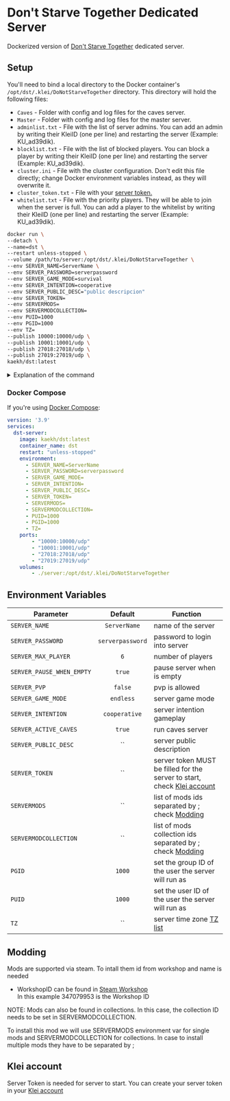 # Don't Starve Together Dedicated Server

Dockerized version of [Don't Starve Together](https://store.steampowered.com/app/322330/Dont_Starve_Together/) dedicated server.

## Setup

You'll need to bind a local directory to the Docker container's `/opt/dst/.klei/DoNotStarveTogether` directory. This directory will hold the following files:

-   `Caves` - Folder with config and log files for the caves server.
-   `Master` - Folder with config and log files for the master server.
-   `adminlist.txt` - File with the list of server admins. You can add an admin by writing their KleiID (one per line) and restarting the server (Example: KU_ad39dik).
-   `blocklist.txt` - File with the list of blocked players. You can block a player by writing their KleiID (one per line) and restarting the server (Example: KU_ad39dik).
-   `cluster.ini` - File with the cluster configuration. Don't edit this file directly; change Docker environment variables instead, as they will overwrite it.
-   `cluster_token.txt` - File with your [server token.](https://github.com/Kaekh/dst-server/tree/main?tab=readme-ov-file#klei-account)
-   `whitelist.txt` - File with the priority players. They will be able to join when the server is full. You can add a player to the whitelist by writing their KleiID (one per line) and restarting the server (Example: KU_ad39dik).


```bash
docker run \
--detach \
--name=dst \
--restart unless-stopped \
--volume /path/to/server:/opt/dst/.klei/DoNotStarveTogether \
--env SERVER_NAME=ServerName \
--env SERVER_PASSWORD=serverpassword
--env SERVER_GAME_MODE=survival
--env SERVER_INTENTION=cooperative
--env SERVER_PUBLIC_DESC="public descripcion"
--env SERVER_TOKEN=
--env SERVERMODS=
--env SERVERMODCOLLECTION=
--env PUID=1000
--env PGID=1000
--env TZ=
--publish 10000:10000/udp \
--publish 10001:10001/udp \
--publish 27018:27018/udp \
--publish 27019:27019/udp \
kaekh/dst:latest
```

<details> 
<summary>Explanation of the command</summary>

* `--detach` -> Starts the container detached from your terminal<br> 
* `--name` -> Gives the container a unique name
* `--restart unless-stopped` -> Automatically restarts the container unless the container was manually stopped
* `--volume` -> Binds the DST server folder to the folder you specified
Allows you to easily access your server files
* For the environment (`--env`) variables please see [here](https://github.com/Kaekh/dst-server/tree/main?tab=readme-ov-file#environment-variables)
* `--publish` -> Specifies the ports that the container exposes<br> 
</details>

### Docker Compose

If you're using [Docker Compose](https://docs.docker.com/compose/):

```yaml
version: '3.9'
services:
  dst-server:
    image: kaekh/dst:latest
    container_name: dst
    restart: "unless-stopped"
    environment:
      - SERVER_NAME=ServerName
      - SERVER_PASSWORD=serverpassword
      - SERVER_GAME_MODE=
      - SERVER_INTENTION=
      - SERVER_PUBLIC_DESC=
      - SERVER_TOKEN=
      - SERVERMODS=
      - SERVERMODCOLLECTION=
      - PUID=1000
      - PGID=1000
      - TZ=
    ports:
        - "10000:10000/udp"
        - "10001:10001/udp"
        - "27018:27018/udp"
        - "27019:27019/udp"
    volumes:
        - ./server:/opt/dst/.klei/DoNotStarveTogether
```

## Environment Variables

| Parameter                 | Default          | Function                                                        |
|---------------------------|:----------------:|-----------------------------------------------------------------|
| `SERVER_NAME`             |   `ServerName`   | name of the server                                              |
| `SERVER_PASSWORD`         | `serverpassword` | password to login into server                                   |
| `SERVER_MAX_PLAYER`       |       `6`        | number of players                                               |
| `SERVER_PAUSE_WHEN_EMPTY` |     `true`       | pause server when is empty                                      |
| `SERVER_PVP`              |     `false`      | pvp is allowed                                                  |
| `SERVER_GAME_MODE`        |    `endless`     | server game mode                                                |
| `SERVER_INTENTION`        |  `cooperative`   | server intention gameplay                                       |
| `SERVER_ACTIVE_CAVES`     |     `true`       | run caves server                                                |
| `SERVER_PUBLIC_DESC`      |        ``        | server public description                                       |
| `SERVER_TOKEN`            |        ``        | server token MUST be filled for the server to start, check [Klei account](https://github.com/Kaekh/dst-server/tree/main?tab=readme-ov-file#klei-account)    |
| `SERVERMODS`              |        ``        | list of mods ids separated by ; check [Modding](https://github.com/Kaekh/dst-server/tree/main?tab=readme-ov-file#modding)                |
| `SERVERMODCOLLECTION`     |        ``        | list of mods collection ids separated by ; check [Modding](https://github.com/Kaekh/dst-server/tree/main?tab=readme-ov-file#modding)     |
| `PGID`                    |      `1000`      | set the group ID of the user the server will run as             |
| `PUID`                    |      `1000`      | set the user ID of the user the server will run as              |
| `TZ`                      |        ``        | server time zone [TZ list](https://en.wikipedia.org/wiki/List_of_tz_database_time_zones)              |


## Modding

Mods are supported via steam. To intall them id from workshop and name is needed

-   WorkshopID can be found in [Steam Workshop](https://steamcommunity.com/sharedfiles/filedetails/?id=347079953)<br>
     In this example 347079953 is the Workshop ID<br>

NOTE: Mods can also be found in collections. In this case, the collection ID needs to be set in SERVERMODCOLLECTION.<br>
    
To install this mod we will use SERVERMODS environment var for single mods and SERVERMODCOLLECTION for collections. In case to install multiple mods they have to be separated by ;<br>


## Klei account

Server Token is needed for server to start. You can create your server token in your [Klei account](https://accounts.klei.com/account/game/servers?game=DontStarveTogether)
